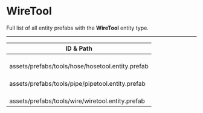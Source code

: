 # WireTool
Full list of all <Badge type="warning" text="3"/> entity prefabs with the **WireTool** entity type.

---
| ID & Path |
| --- |
| <a href="#3568270288"><Badge id="3568270288" type="tip" text="#"/></a> <Badge type="tip" text="3568270288"/> <br> assets/prefabs/tools/hose/hosetool.entity.prefab |
| <a href="#3896504765"><Badge id="3896504765" type="tip" text="#"/></a> <Badge type="tip" text="3896504765"/> <br> assets/prefabs/tools/pipe/pipetool.entity.prefab |
| <a href="#4258987144"><Badge id="4258987144" type="tip" text="#"/></a> <Badge type="tip" text="4258987144"/> <br> assets/prefabs/tools/wire/wiretool.entity.prefab |
